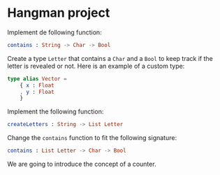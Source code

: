 # Hangman project

Implement de following function:
```elm
contains : String -> Char -> Bool
```
Create a type `Letter` that contains a `Char` and a `Bool` to keep track if the letter is revealed or not. Here is an example of a custom type:
```elm
type alias Vector =
    { x : Float
    , y : Float
    }
```
Implement the following function:
```elm
createLetters : String -> List Letter
```
Change the `contains` function to fit the following signature:
```elm
contains : List Letter -> Char -> Bool
```
We are going to introduce the concept of a counter.
